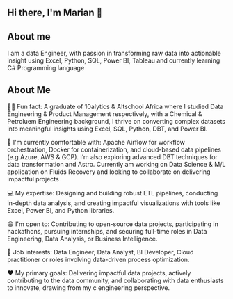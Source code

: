 ## Hi there, I'm Marian 👋
## About me
I am a data Engineer, with passion in transforming raw data into actionable insight using Excel, Python, SQL, Power BI, Tableau and currently learning C# Programming language 

## About Me
👨‍💻 Fun fact: A graduate of 10alytics & Altschool Africa where I studied Data Engineering & Product Management respectively, with a Chemical & Petroluem Engineering background, I thrive on converting complex datasets into meaningful insights using Excel, SQL, Python, DBT, and Power BI.

🌱 I'm currently comfortable with: Apache Airflow for workflow orchestration, Docker for containerization, and cloud-based data pipelines (e.g.Azure, AWS & GCP). I’m also exploring advanced DBT techniques for data transformation and Astro. Currently am working on Data Science & M/L application on Fluids Recovery
 and looking to collaborate on delivering impactful projects

💻 My expertise: Designing and building robust ETL pipelines, conducting in-depth data analysis, and creating impactful visualizations with tools like Excel, Power BI, and Python libraries.

😄 I'm open to: Contributing to open-source data projects, participating in hackathons, pursuing internships, and securing full-time roles in Data Engineering, Data Analysis, or Business Intelligence.

💼 Job interests: Data Engineer, Data Analyst, BI Developer, Cloud practitioner or roles involving data-driven process optimization.

❤ My primary goals: Delivering impactful data projects, actively contributing to the data community, and collaborating with data enthusiasts to innovate, drawing from my c engineering perspective.




  
